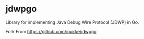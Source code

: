 # jdwpgo
Library for implementing Java Debug Wire Protocol (JDWP) in Go.

Fork From https://github.com/jquirke/jdwpgo


